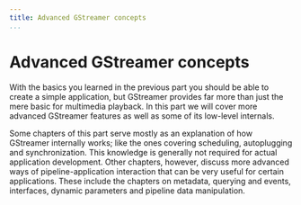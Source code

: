 ```yaml
---
title: Advanced GStreamer concepts
...
```


# Advanced GStreamer concepts

With the basics you learned in the previous part you should be able to create a
simple application, but GStreamer provides far more than just the mere basic for
multimedia playback. In this part we will cover more advanced GStreamer features
as well as some of its low-level internals.

Some chapters of this part serve mostly as an explanation of how GStreamer
internally works; like the ones covering scheduling, autoplugging and synchronization.
This knowledge is generally not required for actual application development.
Other chapters, however, discuss more advanced ways of pipeline-application
interaction that can be very useful for certain applications. These include the
chapters on metadata, querying and events, interfaces, dynamic parameters and
pipeline data manipulation.
